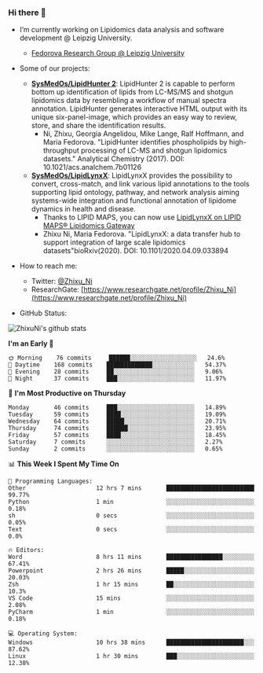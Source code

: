 ### Hi there 👋

- I’m currently working on Lipidomics data analysis and software development @ Leipzig University.
  + [Fedorova Research Group @ Leipzig University](https://home.uni-leipzig.de/fedorova/)
- Some of our projects:
  + **[SysMedOs/LipidHunter 2](https://github.com/SysMedOs/lipidhunter)**: LipidHunter 2 is capable to perform bottom up identification of lipids from LC-MS/MS and shotgun lipidomics data by resembling a workflow of manual spectra annotation. LipidHunter generates interactive HTML output with its unique six-panel-image, which provides an easy way to review, store, and share the identification results. 
    * Ni, Zhixu, Georgia Angelidou, Mike Lange, Ralf Hoffmann, and Maria Fedorova. "LipidHunter identifies phospholipids by high-throughput processing of LC-MS and shotgun lipidomics datasets." Analytical Chemistry (2017). DOI: 10.1021/acs.analchem.7b01126
  + **[SysMedOs/LipidLynxX](https://github.com/SysMedOs/LipidLynxX)**: LipidLynxX provides the possibility to convert, cross-match, and link various lipid annotations to the tools supporting lipid ontology, pathway, and network analysis aiming systems-wide integration and functional annotation of lipidome dynamics in health and disease.
    * Thanks to LIPID MAPS, you can now use [LipidLynxX on LIPID MAPS® Lipidomics Gateway](http://lipidmaps.org/lipidlynxx/)
    * Zhixu Ni, Maria Fedorova. "LipidLynxX: a data transfer hub to support integration of large scale lipidomics datasets"bioRxiv(2020). DOI: 10.1101/2020.04.09.033894
- How to reach me:
  + Twitter: [@Zhixu_Ni](https://twitter.com/Zhixu_Ni)
  + ResearchGate: [https://www.researchgate.net/profile/Zhixu_Ni](https://www.researchgate.net/profile/Zhixu_Ni)

- GitHub Status:

![ZhixuNi's github stats](https://github-readme-stats.vercel.app/api?username=ZhixuNi&show_icons=true&hide=issues)

<!--START_SECTION:waka-->
**I'm an Early 🐤** 

```text
🌞 Morning    76 commits     ██████░░░░░░░░░░░░░░░░░░░   24.6% 
🌆 Daytime    168 commits    █████████████░░░░░░░░░░░░   54.37% 
🌃 Evening    28 commits     ██░░░░░░░░░░░░░░░░░░░░░░░   9.06% 
🌙 Night      37 commits     ███░░░░░░░░░░░░░░░░░░░░░░   11.97%

```
📅 **I'm Most Productive on Thursday** 

```text
Monday       46 commits     ███░░░░░░░░░░░░░░░░░░░░░░   14.89% 
Tuesday      59 commits     ████░░░░░░░░░░░░░░░░░░░░░   19.09% 
Wednesday    64 commits     █████░░░░░░░░░░░░░░░░░░░░   20.71% 
Thursday     74 commits     ██████░░░░░░░░░░░░░░░░░░░   23.95% 
Friday       57 commits     ████░░░░░░░░░░░░░░░░░░░░░   18.45% 
Saturday     7 commits      ░░░░░░░░░░░░░░░░░░░░░░░░░   2.27% 
Sunday       2 commits      ░░░░░░░░░░░░░░░░░░░░░░░░░   0.65%

```


📊 **This Week I Spent My Time On** 

```text
💬 Programming Languages: 
Other                    12 hrs 7 mins       █████████████████████████   99.77% 
Python                   1 min               ░░░░░░░░░░░░░░░░░░░░░░░░░   0.18% 
sh                       0 secs              ░░░░░░░░░░░░░░░░░░░░░░░░░   0.05% 
Text                     0 secs              ░░░░░░░░░░░░░░░░░░░░░░░░░   0.0%

🔥 Editors: 
Word                     8 hrs 11 mins       ████████████████░░░░░░░░░   67.41% 
Powerpoint               2 hrs 26 mins       █████░░░░░░░░░░░░░░░░░░░░   20.03% 
Zsh                      1 hr 15 mins        ██░░░░░░░░░░░░░░░░░░░░░░░   10.3% 
VS Code                  15 mins             ░░░░░░░░░░░░░░░░░░░░░░░░░   2.08% 
PyCharm                  1 min               ░░░░░░░░░░░░░░░░░░░░░░░░░   0.18%

💻 Operating System: 
Windows                  10 hrs 38 mins      ██████████████████████░░░   87.62% 
Linux                    1 hr 30 mins        ███░░░░░░░░░░░░░░░░░░░░░░   12.38%

```


<!--END_SECTION:waka-->
